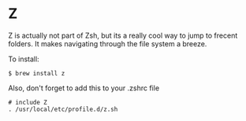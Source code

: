 # Z

Z is actually not part of Zsh, but its a really cool way to jump to frecent folders. It makes navigating through the file system a breeze.

To install:

`$ brew install z`

Also, don't forget to add this to your .zshrc file

```text
# include Z
. /usr/local/etc/profile.d/z.sh
```

